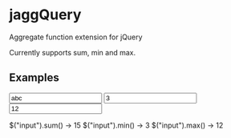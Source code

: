 jaggQuery
=========

Aggregate function extension for jQuery

Currently supports sum, min and max.



Examples
----------------------

<input value="abc" />
<input value="3" />
<input value="12" />

$("input").sum() -> 15
$("input").min() -> 3
$("input").max() -> 12


